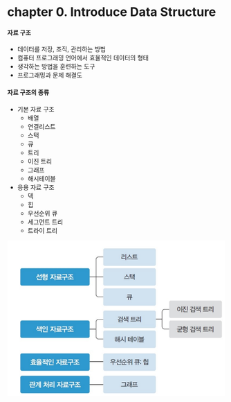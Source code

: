 # chapter 0. Introduce Data Structure

#### 자료 구조
* 데이터를 저장, 조직, 관리하는 방법   
* 컴퓨터 프로그래밍 언어에서 효율적인 데이터의 형태
* 생각하는 방법을 훈련하는 도구
* 프로그래밍과 문제 해결도   

#### 자료 구조의 종류
* 기본 자료 구조
  * 배열
  * 연결리스트
  * 스택
  * 큐
  * 트리
  * 이진 트리
  * 그래프
  * 해시테이블
* 응용 자료 구조
  * 덱
  * 힙
  * 우선순위 큐
  * 세그먼트 트리
  * 트라이 트리
         
![datastructure](https://github.com/BangYunseo/TIL/blob/main/ComputerScience/Data%20Structure/%20Image/ch00/datastructure.PNG) 
